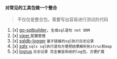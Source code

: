 #### 对常见的工具包做一个整合

> 不仅仅是整合包，需要写出容易进行测试的代码

1. [x] [go-sqlbuilder](https://github.com/huandu/go-sqlbuilder)，`生成sql语句 not ORM`
2. [x]  [viper ](https://github.com/spf13/viper) `配置管理`
3. [x]  [sqldb-logger](https://github.com/simukti/sqldb-logger) `基于链接的sql执行日志记录`
4. [x]  [sqlx](https://github.com/jmoiron/sqlx) `sqlx sql执行语句方便把结果解析到struc和map`
5. [x]  [logrus](https://github.com/sirupsen/logrus) `日志记录 完全兼容系统的log包，方便扩展`
